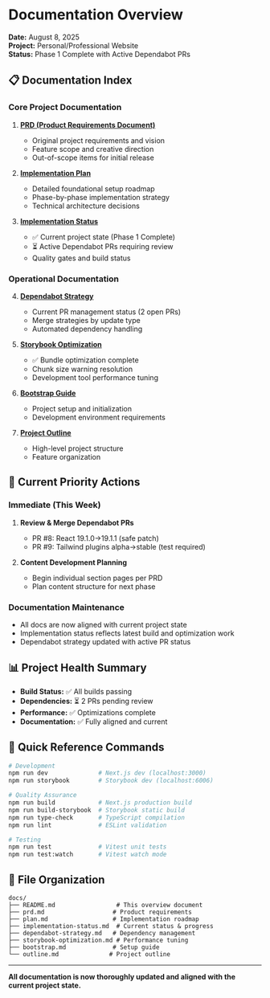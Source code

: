 # Documentation Overview

**Date:** August 8, 2025  
**Project:** Personal/Professional Website  
**Status:** Phase 1 Complete with Active Dependabot PRs

## 📋 Documentation Index

### Core Project Documentation

1. **[PRD (Product Requirements Document)](./prd.md)**

   - Original project requirements and vision
   - Feature scope and creative direction
   - Out-of-scope items for initial release

2. **[Implementation Plan](./plan.md)**

   - Detailed foundational setup roadmap
   - Phase-by-phase implementation strategy
   - Technical architecture decisions

3. **[Implementation Status](./implementation-status.md)**
   - ✅ Current project state (Phase 1 Complete)
   - ⏳ Active Dependabot PRs requiring review
   - Quality gates and build status

### Operational Documentation

4. **[Dependabot Strategy](./dependabot-strategy.md)**

   - Current PR management status (2 open PRs)
   - Merge strategies by update type
   - Automated dependency handling

5. **[Storybook Optimization](./storybook-optimization.md)**

   - ✅ Bundle optimization complete
   - Chunk size warning resolution
   - Development tool performance tuning

6. **[Bootstrap Guide](./bootstrap.md)**

   - Project setup and initialization
   - Development environment requirements

7. **[Project Outline](./outline.md)**
   - High-level project structure
   - Feature organization

## 🎯 Current Priority Actions

### Immediate (This Week)

1. **Review & Merge Dependabot PRs**

   - PR #8: React 19.1.0→19.1.1 (safe patch)
   - PR #9: Tailwind plugins alpha→stable (test required)

2. **Content Development Planning**
   - Begin individual section pages per PRD
   - Plan content structure for next phase

### Documentation Maintenance

- All docs are now aligned with current project state
- Implementation status reflects latest build and optimization work
- Dependabot strategy updated with active PR status

## 📊 Project Health Summary

- **Build Status:** ✅ All builds passing
- **Dependencies:** ⏳ 2 PRs pending review
- **Performance:** ✅ Optimizations complete
- **Documentation:** ✅ Fully aligned and current

## 🔧 Quick Reference Commands

```bash
# Development
npm run dev              # Next.js dev (localhost:3000)
npm run storybook        # Storybook dev (localhost:6006)

# Quality Assurance
npm run build            # Next.js production build
npm run build-storybook  # Storybook static build
npm run type-check       # TypeScript compilation
npm run lint             # ESLint validation

# Testing
npm run test             # Vitest unit tests
npm run test:watch       # Vitest watch mode
```

## 📁 File Organization

```
docs/
├── README.md                 # This overview document
├── prd.md                   # Product requirements
├── plan.md                  # Implementation roadmap
├── implementation-status.md  # Current status & progress
├── dependabot-strategy.md   # Dependency management
├── storybook-optimization.md # Performance tuning
├── bootstrap.md             # Setup guide
└── outline.md              # Project outline
```

---

**All documentation is now thoroughly updated and aligned with the current project state.**
